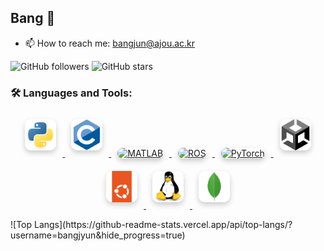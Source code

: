 ## Bang 👋


<!--
**bangjyun/bangjyun** is a ✨ _special_ ✨ repository because its `README.md` (this file) appears on your GitHub profile.

Here are some ideas to get you started:

- 🔭 I’m currently working on ...
- 🌱 I’m currently learning Autonomous Driving
- 👯 I’m looking to collaborate on ...
- 🤔 I’m looking for help with ...
- 💬 Ask me about ...
- 📫 How to reach me: bangjun@ajou.ac.kr
- 😄 Pronouns: ...
- ⚡ Fun fact: ...
-->

- 📫 How to reach me: bangjun@ajou.ac.kr
  
![GitHub followers](https://img.shields.io/github/followers/bangjyun?label=Followers&style=social)
![GitHub stars](https://img.shields.io/github/stars/bangjyun?affiliations=OWNER%2CCOLLABORATOR&style=social)

### 🛠 Languages and Tools:
<p align="center">
  <!-- Python -->
  <a href="https://www.python.org" target="_blank" rel="noreferrer">
    <img src="https://raw.githubusercontent.com/devicons/devicon/master/icons/python/python-original.svg" alt="Python" width="50" height="50" style="margin: 10px; box-shadow: 0px 4px 8px rgba(0,0,0,0.2); border-radius: 10px;"/>
  </a>
  <!-- C -->
  <a href="https://en.wikipedia.org/wiki/C_(programming_language)" target="_blank" rel="noreferrer">
    <img src="https://raw.githubusercontent.com/devicons/devicon/master/icons/c/c-original.svg" alt="C" width="50" height="50" style="margin: 10px; box-shadow: 0px 4px 8px rgba(0,0,0,0.2); border-radius: 10px;"/>
  </a>
  <!-- MATLAB -->
  <a href="https://www.mathworks.com/products/matlab.html" target="_blank" rel="noreferrer">
    <img src="https://upload.wikimedia.org/wikipedia/commons/2/21/Matlab_Logo.png" alt="MATLAB" width="50" height="50" style="margin: 10px; box-shadow: 0px 4px 8px rgba(0,0,0,0.2); border-radius: 10px;"/>
  </a>
  <!-- ROS -->
  <a href="https://www.ros.org" target="_blank" rel="noreferrer">
    <img src="https://upload.wikimedia.org/wikipedia/commons/b/bb/Ros_logo.svg" alt="ROS" width="50" height="50" style="margin: 10px; box-shadow: 0px 4px 8px rgba(0,0,0,0.2); border-radius: 10px;"/>
  </a>
  <!-- PyTorch -->
  <a href="https://pytorch.org/" target="_blank" rel="noreferrer">
    <img src="https://www.vectorlogo.zone/logos/pytorch/pytorch-icon.svg" alt="PyTorch" width="50" height="50" style="margin: 10px; box-shadow: 0px 4px 8px rgba(0,0,0,0.2); border-radius: 10px;"/>
  </a>
  <!-- Unity -->
  <a href="https://unity.com/" target="_blank" rel="noreferrer">
    <img src="https://raw.githubusercontent.com/devicons/devicon/master/icons/unity/unity-original.svg" alt="Unity" width="50" height="50" style="margin: 10px; box-shadow: 0px 4px 8px rgba(0,0,0,0.2); border-radius: 10px;"/>
  </a>
  <!-- Ubuntu -->
  <a href="https://ubuntu.com/" target="_blank" rel="noreferrer">
    <img src="https://raw.githubusercontent.com/devicons/devicon/master/icons/ubuntu/ubuntu-plain.svg" alt="Ubuntu" width="50" height="50" style="margin: 10px; box-shadow: 0px 4px 8px rgba(0,0,0,0.2); border-radius: 10px;"/>
  </a>
  <!-- Linux -->
  <a href="https://www.kernel.org/" target="_blank" rel="noreferrer">
    <img src="https://raw.githubusercontent.com/devicons/devicon/master/icons/linux/linux-original.svg" alt="Linux" width="50" height="50" style="margin: 10px; box-shadow: 0px 4px 8px rgba(0,0,0,0.2); border-radius: 10px;"/>
  </a>
  <!-- MongoDB -->
  <a href="https://www.mongodb.com/" target="_blank" rel="noreferrer">
    <img src="https://raw.githubusercontent.com/devicons/devicon/master/icons/mongodb/mongodb-original.svg" alt="MongoDB" width="50" height="50" style="margin: 10px; box-shadow: 0px 4px 8px rgba(0,0,0,0.2); border-radius: 10px;"/>
  </a>
</p>
![Top Langs](https://github-readme-stats.vercel.app/api/top-langs/?username=bangjyun&hide_progress=true)


